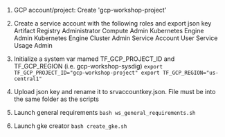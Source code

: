 1. GCP account/project: Create 'gcp-workshop-project'

2. Create a service account with the following roles and export json key
    Artifact Registry Administrator
    Compute Admin
    Kubernetes Engine Admin
    Kubernetes Engine Cluster Admin
    Service Account User
    Service Usage Admin

3. Initialize a system var mamed TF_GCP_PROJECT_ID and TF_GCP_REGION (i.e. gcp-workshop-sysdig)
    ``
    export TF_GCP_PROJECT_ID="gcp-workshop-project"
    export TF_GCP_REGION="us-central1"
    ``

4. Upload json key and rename it to srvaccountkey.json. File must be into the same folder as the scripts

5. Launch general requirements
    ``
    bash ws_general_requirements.sh
    ``

6. Launch gke creator
    ``
    bash create_gke.sh
    ``
